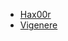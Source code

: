 * [Hax00r](https://github.com/an0n4ce/CTF-Write-Ups/blob/master/myctf/Hax00r/hax00r.md)
* [Vigenere](https://github.com/an0n4ce/CTF-Write-Ups/blob/master/myctf/Vigenere/vigenere.md)
